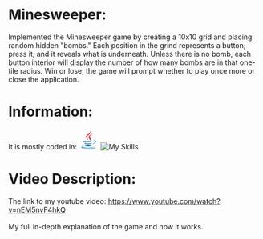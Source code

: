 # Minesweeper:
Implemented the Minesweeper game by creating a 10x10 grid and placing random hidden "bombs." Each position in the grind represents a button; press it, and it reveals what is underneath. Unless there is no bomb, each button interior will display the number of how many bombs are in that one-tile radius. Win or lose, the game will prompt whether to play once more or close the application.

# Information:
It is mostly coded in: <img src="https://raw.githubusercontent.com/devicons/devicon/master/icons/java/java-original.svg" alt="java" width="40" height="40"/> </a>![My Skills](https://skillicons.dev/icons?i=js)

# Video Description:
The link to my youtube video: https://www.youtube.com/watch?v=nEM5nvF4hkQ
<br> </br>
My full in-depth explanation of the game and how it works.
